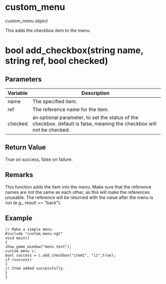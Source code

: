# custom_menu

custom_menu object

  


This adds the checkbox item to the menu.

# bool add_checkbox(string name, string ref, bool checked)

## Parameters

Variable| Description  
---|---  
name | The specified item.  
ref | The reference name for the item.  
checked | an optional parameter, to set the status of the checkbox. default is false, meaning the checkbox will not be checked.  
  
## Return Value

True on success, false on failure.

## Remarks

This function adds the item into the menu. Make sure that the reference names are not the same as each other, as this will make the references unusable. The reference will be returned with the value after the menu is run (e.g., result == "back").

## Example
    
    
    // Make a simple menu.
    #include "custom_menu.ngt"
    void main()
    {
    show_game_window("menu test");
    custom_menu c;
    bool success = c.add_checkbox("item1", "i1",true);
    if (success)
    {
    // Item added successfully.
    }
    }
    
